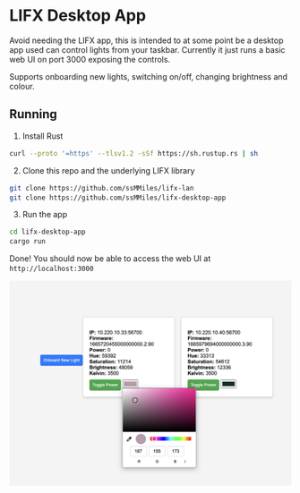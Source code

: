 # LIFX Desktop App

Avoid needing the LIFX app, this is intended to at some point be a desktop app used can control lights from your taskbar.
Currently it just runs a basic web UI on port 3000 exposing the controls.

Supports onboarding new lights, switching on/off, changing brightness and colour.

## Running

1. Install Rust
```bash
curl --proto '=https' --tlsv1.2 -sSf https://sh.rustup.rs | sh
```

2. Clone this repo and the underlying LIFX library
```bash
git clone https://github.com/ssMMiles/lifx-lan
git clone https://github.com/ssMMiles/lifx-desktop-app
```

3. Run the app
```bash
cd lifx-desktop-app
cargo run
```

Done! You should now be able to access the web UI at `http://localhost:3000`

![Web UI](/screenshot.png "Web UI")